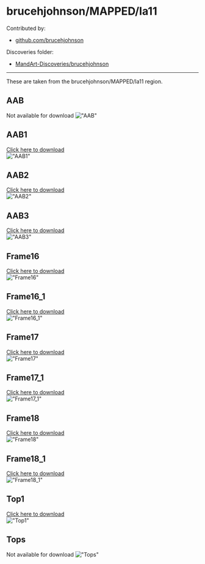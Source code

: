# brucehjohnson/MAPPED/Ia11

Contributed by:

- [github.com/brucehjohnson](https://github.com/brucehjohnson)

Discoveries folder:

- [MandArt-Discoveries/brucehjohnson](https://github.com/denisecase/MandArt-Discoveries/tree/main/brucehjohnson)

-----

These are taken from the brucehjohnson/MAPPED/Ia11 region. 


## AAB

Not available for download
!["AAB"](AAB.png)


## AAB1

<a href="AAB1.mandart" download="AAB1.mandart">Click here to download</a><br>
!["AAB1"](AAB1.png)


## AAB2

<a href="AAB2.mandart" download="AAB2.mandart">Click here to download</a><br>
!["AAB2"](AAB2.png)


## AAB3

<a href="AAB3.mandart" download="AAB3.mandart">Click here to download</a><br>
!["AAB3"](AAB3.png)


## Frame16

<a href="Frame16.mandart" download="Frame16.mandart">Click here to download</a><br>
!["Frame16"](Frame16.png)


## Frame16_1

<a href="Frame16_1.mandart" download="Frame16_1.mandart">Click here to download</a><br>
!["Frame16_1"](Frame16_1.png)


## Frame17

<a href="Frame17.mandart" download="Frame17.mandart">Click here to download</a><br>
!["Frame17"](Frame17.png)


## Frame17_1

<a href="Frame17_1.mandart" download="Frame17_1.mandart">Click here to download</a><br>
!["Frame17_1"](Frame17_1.png)


## Frame18

<a href="Frame18.mandart" download="Frame18.mandart">Click here to download</a><br>
!["Frame18"](Frame18.png)


## Frame18_1

<a href="Frame18_1.mandart" download="Frame18_1.mandart">Click here to download</a><br>
!["Frame18_1"](Frame18_1.png)


## Top1

<a href="Top1.mandart" download="Top1.mandart">Click here to download</a><br>
!["Top1"](Top1.png)


## Tops

Not available for download
!["Tops"](Tops.png)

